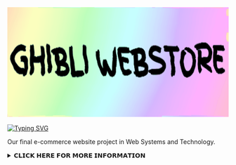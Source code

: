 
<img src="https://raw.githubusercontent.com/mkdirlove/GHIBLI-WEBSTORE/main/logo2.gif" height="250px" width="850px">


<!--<img src="https://raw.githubusercontent.com/mkdirlove/GHIBLI-WEBSTORE/main/logo.gif" height="400px" width="900px">

[![Typing SVG](http://readme-typing-svg.herokuapp.com?color=DE3AF7&size=30&width=500&lines=WELCOME+TO+GHIBLI-WEBSTORE)](https://git.io/typing-svg)
[![Typing SVG](http://readme-typing-svg.herokuapp.com?color=DE3AF7&size=30&width=500&lines=WELCOME+TO+GHIBLI-WEBSTORE;MADE+WITH+%3C3+BY+MKDIRLOVE;I+%3C3+OPEN+SOURCE)](https://git.io/typing-svg)





	
[![Typing SVG](http://readme-typing-svg.herokuapp.com?color=3CFF00&size=30&width=500&lines=OTHER+TECHNOLOGY)](https://git.io/typing-svg)
	
&nbsp;&nbsp;<img src="https://img.shields.io/badge/Linux-FCC624?style=for-the-badge&logo=linux&logoColor=black" />&nbsp;&nbsp;&nbsp;&nbsp;<img src="https://img.shields.io/badge/Kali_Linux-557C94?style=for-the-badge&logo=kali-linux&logoColor=white" />&nbsp;&nbsp;&nbsp;&nbsp;<img src="https://img.shields.io/badge/Windows-0078D6?style=for-the-badge&logo=windows&logoColor=white" />&nbsp;&nbsp;&nbsp;&nbsp;<img src="https://img.shields.io/badge/GitHub-100000?style=for-the-badge&logo=github&logoColor=white" />&nbsp;&nbsp;&nbsp;&nbsp;<img src="https://img.shields.io/badge/Visual_Studio_Code-0078D4?style=for-the-badge&logo=visual%20studio%20code&logoColor=white" />&nbsp;&nbsp;&nbsp;&nbsp;
	

-->

[![Typing SVG](http://readme-typing-svg.herokuapp.com?color=DE3AF7&size=30&width=500&lines=WELCOME+TO+GHIBLI-WEBSTORE;Developed+with+💖+by%3A+;Jayson+San+Buenaventura;Abby+De+Guia;John+Maynard+Elec;Jasper+Cedrick+Lorenzo;Leomar+Mangubat)](https://mkdirlove-ghibli-webstore.zeet.app/)

Our final e-commerce website project in Web Systems and Technology.

<details>
<br>
	<summary>𝗖𝗟𝗜𝗖𝗞 𝗛𝗘𝗥𝗘 𝗙𝗢𝗥 𝗠𝗢𝗥𝗘 𝗜𝗡𝗙𝗢𝗥𝗠𝗔𝗧𝗜𝗢𝗡</summary>
<br>
	
	
[![Typing SVG](http://readme-typing-svg.herokuapp.com?color=3CFF00&size=30&width=500&lines=LIVE+DEMO)](https://git.io/typing-svg)
	
	https://mkdirlove-ghibli-webstore.zeet.app/
	
	
[![Typing SVG](http://readme-typing-svg.herokuapp.com?color=3CFF00&size=30&width=500&lines=TECHNOLOGY+USED)](https://git.io/typing-svg)
	
&nbsp;&nbsp;<img src="https://img.shields.io/badge/HTML5-E34F26?style=for-the-badge&logo=html5&logoColor=white" />&nbsp;&nbsp;&nbsp;&nbsp; <img src="https://img.shields.io/badge/CSS3-1572B6?style=for-the-badge&logo=css3&logoColor=white" />&nbsp;&nbsp;&nbsp;&nbsp; <img src="https://img.shields.io/badge/Bootstrap-563D7C?style=for-the-badge&logo=bootstrap&logoColor=white" />&nbsp;&nbsp;&nbsp;&nbsp; <img src="https://img.shields.io/badge/JavaScript-F7DF1E?style=for-the-badge&logo=javascript&logoColor=black" />&nbsp;&nbsp;&nbsp;&nbsp; <img src="https://img.shields.io/badge/Python-FFD43B?style=for-the-badge&logo=python&logoColor=darkgreen" />&nbsp;&nbsp;&nbsp;&nbsp; <img src="https://img.shields.io/badge/Flask-000000?style=for-the-badge&logo=flask&logoColor=white" />&nbsp;&nbsp;&nbsp;&nbsp; <img src="https://img.shields.io/badge/SQLite-07405E?style=for-the-badge&logo=sqlite&logoColor=white" />
	

[![Typing SVG](http://readme-typing-svg.herokuapp.com?color=3CFF00&size=30&width=500&lines=INSTALLATION+%26+USAGE)](https://git.io/typing-svg)
	
     $ git clone https://github.com/mkdirlove/GHIBLI-WEBSTORE.git
     $ cd GHIBLI-WEBSTORE
     $ python3 -m pip install -r requirements.txt
     $ python3 server.py
      
      Open your web browser and navigate to: http://127.0.0.1:5000/ or http://<your local ip>:5000/
  	

[![Typing SVG](http://readme-typing-svg.herokuapp.com?color=3CFF00&size=30&lines=TODO)](https://git.io/typing-svg)
	
- [ ] User profile page 
- [ ] Edit user profile page


[![Typing SVG](http://readme-typing-svg.herokuapp.com?color=FFE500&size=30&lines=IN+PROGRESS)](https://git.io/typing-svg)

- [ ] Admin Panel / Admin Dashboard
- [ ] Meet our team page
	
[![Typing SVG](http://readme-typing-svg.herokuapp.com?color=3CFF00&size=30&width=500&lines=MEET+OUR+DEV+TEAM)](https://git.io/typing-svg)
	
|  **Members**  | **Roles**     | **Facebook** |
| :------------- | :----------: | ----------: | 
| *__Abby De Guia__* | _Project Leader / Designer_  | [Contact me!](https://web.facebook.com/abby.deguia.75) |
| *__Jayson San Buenaventura__*   | _Developer / Designer_ | [Contact me!](https://web.facebook.com/mkdirlove.git) |
| *__John Maynard Elec__*   | _Developer / Designer_ | [Contact me!](https://web.facebook.com/maynard.nga.pla3) |
| *__Jasper Cedrick Lorenzo__*   | _Designer_ | [Contact me!](https://web.facebook.com/tunaynaidol) |
| *__Leomar Mangubat__*   | _Designer_ | [Contact me!](https://web.facebook.com/leomar.mangubat) |


	
</details>

